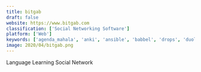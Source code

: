 ```yaml
---
title: bitgab
draft: false 
website: https://www.bitgab.com
classification: ['Social Networking Software']
platform: ['Web']
keywords: ['agenda_mahala', 'anki', 'ansible', 'babbel', 'drops', 'duolingo', 'fluencia', 'fluentu', 'langcer', 'learn_italian_-_molto_bene', 'learning_with_texts', 'memrise', 'my_language_exchange', 'readlang', 'rosetta_stone', 'smigin', 'xeropan', 'exlogue']
image: 2020/04/bitgab.png
---
```

Language Learning Social Network